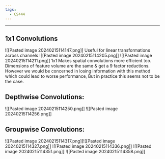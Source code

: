 ```yaml
---
tags:
  - CS444
---
```

---
## 1x1 Convolutions
![[Pasted image 20240215114147.png]]
Useful for linear transformations across channels
![[Pasted image 20240215114205.png]]
![[Pasted image 20240215114211.png]]
1x1 Makes spatial convolutions more efficient too. Dimensions of feature volume are the same & get a 9 factor reductions. However we would be concerned in losing information with this method which could lead to worse performance, But in practice this seems not to be the case.

## Depthwise Convolutions:
![[Pasted image 20240215114250.png]]
![[Pasted image 20240215114256.png]]

## Groupwise Convolutions:
![[Pasted image 20240215114317.png]]![[Pasted image 20240215114327.png]]
![[Pasted image 20240215114336.png]]
![[Pasted image 20240215114351.png]]
![[Pasted image 20240215114358.png]]

